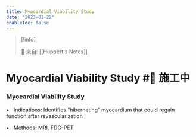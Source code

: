 ```yaml
---
title: Myocardial Viability Study
date: "2023-01-22"
enableToc: false
---
```


> [!info]
>
> 🌱 來自: [[Huppert's Notes]]

# Myocardial Viability Study #🚧 施工中

### Myocardial Viability Study

•   Indications: Identifies “hibernating” myocardium that could regain function after revascularization

•   Methods: MRI, FDG-PET


